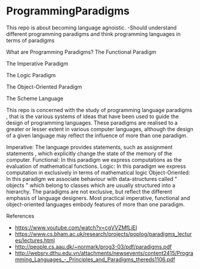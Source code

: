# ProgrammingParadigms
This repo is about becoming language agnoistic. -Should understand different programming paradigms and think programming languages in terms of paradigms

What are Programming Paradigms?
The Functional Paradigm

The Imperative Paradigm

The Logic Paradigm

The Object-Oriented Paradigm

The Scheme Language

This repo is concerned with the study of programming language paradigms , that is the various systems of ideas that have been used to guide the design of programming languages. These paradigms are realised to a greater or lesser extent in various computer languages, although the design of a given language may reflect the influence of more than one paradigm.

Imperative: The language provides statements, such as assignment statements , which explicitly change the state of the memory of the computer.
Functional: In this paradigm we express computations as the evaluation of mathematical functions.
Logic: In this paradigm we express computation in exclusively in terms of mathematical logic
Object-Oriented: In this paradigm we associate behaviour with data-structures called " objects " which belong to classes which are usually structured into a hierarchy.
The paradigms are not exclusive, but reflect the different emphasis of language designers. Most practical imperative, functional and object-oriented languages embody features of more than one paradigm.


References
- https://www.youtube.com/watch?v=cgVVZMfLjEI
- https://www.cs.bham.ac.uk/research/projects/poplog/paradigms_lectures/lectures.html
- http://people.cs.aau.dk/~normark/prog3-03/pdf/paradigms.pdf
- http://websrv.dthu.edu.vn/attachments/newsevents/content2415/Programming_Languages_-_Principles_and_Paradigms_thereds1106.pdf
